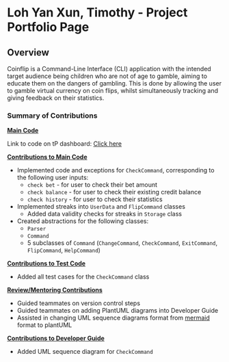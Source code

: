 # Loh Yan Xun, Timothy - Project Portfolio Page

## Overview

Coinflip is a Command-Line Interface (CLI) application with the intended target audience being children who are not of
age to gamble, aiming to educate them on the dangers of gambling. This is done by allowing the user to gamble virtual
currency on coin flips, whilst simultaneously tracking and giving feedback on their statistics.

### Summary of Contributions

**<ins>Main Code</ins>** 

Link to code on tP dashboard: [Click here](https://nus-cs2113-ay2425s2.github.io/tp-dashboard/?search=timothyloh0523&breakdown=true)

**<ins>Contributions to Main Code</ins>**

* Implemented code and exceptions for `CheckCommand`, corresponding to the following user inputs:
  * `check bet` - for user to check their bet amount
  * `check balance` - for user to check their existing credit balance
  * `check history` - for user to check their statistics
* Implemented streaks into `UserData` and `FlipCommand` classes
  * Added data validity checks for streaks in `Storage` class
* Created abstractions for the following classes:
  * `Parser`
  * `Command`
  * 5 subclasses of `Command` (`ChangeCommand`, `CheckCommand`, `ExitCommand`, `FlipCommand`, `HelpCommand`)

**<ins>Contributions to Test Code</ins>**
* Added all test cases for the `CheckCommand` class

**<ins>Review/Mentoring Contributions</ins>**
* Guided teammates on version control steps
* Guided teammates on adding PlantUML diagrams into Developer Guide
* Assisted in changing UML sequence diagrams format from [mermaid](https://mermaid.js.org/) format to plantUML

**<ins>Contributions to Developer Guide</ins>**
* Added UML sequence diagram for `CheckCommand`
